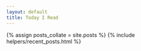 ```yaml
---
layout: default
title: Today I Read
---
```




{% assign posts_collate = site.posts %}
{% include helpers/recent_posts.html %}


